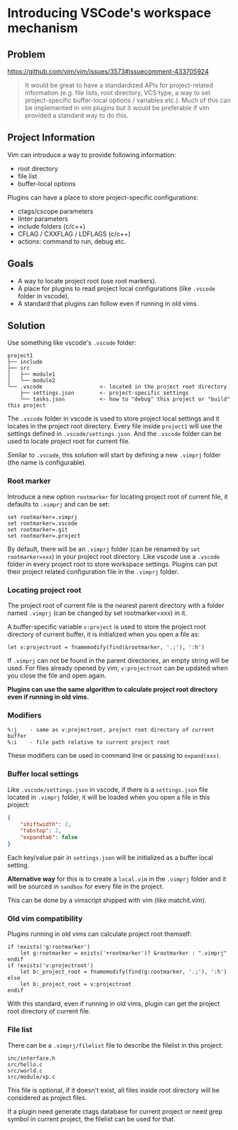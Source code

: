 # Introducing VSCode's workspace mechanism

## Problem

https://github.com/vim/vim/issues/3573#issuecomment-433705924

> It would be great to have a standardized APIs for project-related information (e.g. file lists, root directory, VCS type, a way to set project-specific buffer-local options / variables etc.). Much of this can be implemented in vim plugins but it would be preferable if vim provided a standard way to do this.

## Project Information

Vim can introduce a way to provide following information:

- root directory
- file list
- buffer-local options

Plugins can have a place to store project-specific configurations:

- ctags/cscope parameters
- linter parameters
- include folders (c/c++)
- CFLAG / CXXFLAG / LDFLAGS (c/c++)
- actions: command to run, debug etc.

## Goals

- A way to locate project root (use root markers).
- A place for plugins to read project local configurations (like `.vscode` folder in vscode).
- A standard that plugins can follow even if running in old vims.

## Solution

Use something like vscode's `.vscode` folder:

```
project1
├── include
├── src
│   ├── module1
│   └── module2
└── .vscode                  <- located in the project root directory
    ├── settings.json        <- project-specific settings
    └── tasks.json           <- how to "debug" this project or "build" this project
```

The `.vscode` folder in vscode is used to store project local settings and it locates in the project root directory. Every file inside `project1` will use the settings defined in `.vscode/settings.json`. And the `.vscode` folder can be used to locate project root for current file.

Similar to `.vscode`, this solution will start by defining a new `.vimprj` folder (the name is configurable).

### Root marker

Introduce a new option `rootmarker` for locating project root of current file, it defaults to `.vimprj` and can be set:

```VimL
set rootmarker=.vimprj
set rootmarker=.vscode
set rootmarker=.git
set rootmarker=.project
```

By default, there will be an `.vimprj` folder (can be renamed by `set rootmarker=xxx`) in your project root directory. Like vscode use a `.vscode` folder in every project root to store workspace settings. Plugins can put their project related configuration file in the `.vimprj` folder.

### Locating project root

The project root of current file is the nearest parent directory with a folder named `.vimprj` (can be changed by set rootmarker=xxx) in it.

A buffer-specific variable `v:project` is used to store the project root directory of current buffer, it is initialized when you open a file as:

```VimL
let v:projectroot = fnamemodify(find(&rootmarker, '.;'), ':h')
```

If `.vimprj` can not be found in the parent directories, an empty string will be used. For files already opened by vim, `v:projectroot` can be updated when you close the file and open again.

**Plugins can use the same algorithm to calculate project root directory even if running in old vims.**

### Modifiers

```
%:j    - same as v:projectroot, project root directory of current buffer
%:i    - file path relative to current project root
```

These modifiers can be used in command line or passing to `expand(xxx)`.

### Buffer local settings

Like `.vscode/settings.json` in vscode, if there is a `settings.json` file located in `.vimprj` folder, it will be loaded when you open a file in this project:

```json
{
    "shiftwidth": 2,
    "tabstop": 2,
    "expandtab": false
}
```

Each key/value pair in `settings.json` will be initialized as a buffer local setting. 

**Alternative way** for this is to create a `local.vim` in the `.vimprj` folder and it will be sourced in `sandbox` for every file in the project.

This can be done by a vimscript shipped with vim (like matchit.vim).


### Old vim compatibility

Plugins running in old vims can calculate project root themself:

```VimL
if !exists('g:rootmarker')
    let g:rootmarker = exists('+rootmarker')? &rootmarker : ".vimprj"
endif
if !exists('v:projectroot')
    let b:_project_root = fnamemodify(find(g:rootmarker, '.;'), ':h')
else
    let b:_project_root = v:projectroot
endif
```

With this standard, even if running in old vims, plugin can get the project root directory of current file.

### File list

There can be a `.vimprj/filelist` file to describe the filelist in this project:

```
inc/interface.h
src/hello.c
src/world.c
src/module/xp.c
```

This file is optional, if it doesn't exist, all files inside root directory will be considered as project files.

If a plugin need generate ctags database for current project or need grep symbol in current project, the filelist can be used for that.
